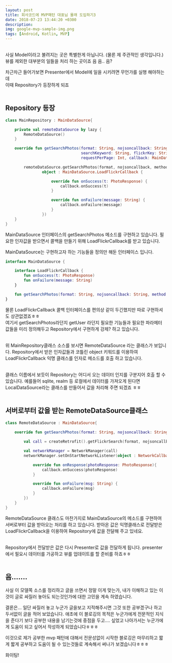 ```yaml
---
layout: post
title: 회사코드에 MVP패턴 대표님 몰래 도입하기3
date: 2018-07-23 13:44:20 +0300
description:
img: google-mvp-sample-img.png
tags: [Android, Kotlin, MVP]
---
```

<br>
사실 Model이라고 불려지는 곳은 특별한게 아닙니다. (물론 제 주관적인 생각입니다.)<br>
뷰를 제외한 대부분의 일들을 처리 하는 곳이죠 음 음.. 음?
<br>

차근차근 들어가보면 Presenter에서 Model에 일을 시키려면 무언가를 실행 해야하는데<br>
이때 Repository가 등장하게 되죠<br>
<br>

## Repository 등장
```kotlin
class MainRepository : MainDataSource{

    private val remoteDataSource by lazy {
        RemoteDataSource()
    }

    override fun getSearchPhotos(format: String, nojsoncallback: String, method: String,
                                 searchKeyword: String, flickrKey: String, requestPage: Int,
                                 requestPerPage: Int, callback: MainDataSource.LoadFlickrCallback) {

        remoteDataSource.getSearchPhotos(format, nojsoncallback, method, searchKeyword, flickrKey, requestPage, requestPerPage,
                object : MainDataSource.LoadFlickrCallback {

                    override fun onSuccess(t: PhotoResponse) {
                        callback.onSuccess(t)
                    }

                    override fun onFailure(message: String) {
                        callback.onFailure(message)
                    }
                })
    }
}
```

MainDataSource 인터페이스의 getSearchPhotos 메소드를 구현하고 있습니다. 필요한 인자값을 받으면서 콜백을 만들기 위해 LoadFlickrCallback를 받고 있습니다.

MainDataSource는 구현하고자 하는 기능들을 정의만 해둔 인터페이스 입니다.

```kotlin
interface MainDataSource {

    interface LoadFlickrCallback {
        fun onSuccess(t: PhotoResponse)
        fun onFailure(message: String)
    }

    fun getSearchPhotos(format: String, nojsoncallback: String, method: String, searchKeyword: String, flickrKey: String, requestPage: Int, requestPerPage: Int, callback: LoadFlickrCallback)
}
```
물론 LoadFlickrCallback 콜백 인터페이스를 편의상 같이 두긴했지만 따로 구현하셔도 상관없겠죠ㅎㅎ<br>
여기서 getSearchPhotos라던지 getUser 라던지 필요한 기능들과 필요한 파라메터 값들을 미리 정의해두고  Repository에서 구현하게 강제? 하고 있습니다. <br>
<br>

위 MainRepository클래스 소스를 보시면 RemoteDataSource 라는 클래스가 보입니다. Repository에서 받은 인자값들과 코틀린 object 키워드를 이용하여 LoadFlickrCallback 익명 클래스를 인자로 메소드를 호출 하고 있습니다. <br>
<br>

클래스 이름에서 보듯이 Repository는 어디서 오는 데이터 인지를 구분지어 호출 할 수 있습니다. 예를들어 sqlite, realm 등 로컬에서 데이터를 가져오게 된다면 LocalDataSource라는 클래스를 만들어서 값을 처리해 주면 되겠죠 ㅎㅎ<br>
<br>

## 서버로부터 값을 받는 RemoteDataSource클래스
```kotlin
class RemoteDataSource : MainDataSource{
    
    override fun getSearchPhotos(format: String, nojsoncallback: String, method: String, searchKeyword: String, flickrKey: String, requestPage: Int, requestPerPage: Int, callback: MainDataSource.LoadFlickrCallback) {

        val call = createRetrofit().getFlickrSearch(format, nojsoncallback, method, flickrKey, searchKeyword, requestPage, requestPerPage)

        val networkManager = NetworkManager(call)
        networkManager.setOnStartNetworkListener(object : NetworkCallbackListener<PhotoResponse> {

            override fun onResponse(photoResponse: PhotoResponse){
                callback.onSuccess(photoResponse)
            }

            override fun onFailure(msg: String) {
                callback.onFailure(msg)
            }
        })
    }
}
```
RemoteDataSource 클래스도 마찬가지로 MainDataSource의 메소드를 구현하여 서버로부터 값을 받아오는 처리를 하고 있습니다. 받아온 값은 익명클래스로 전달받은 LoadFlickrCallback을 이용하여 Repository에 값을 전달해 주고 있네요.<br>
<br>

Repository에서 전달받은 값은 다시 Presenter로 값을 전달하게 됩니다. presenter에서 필요시 데이터를 가공하고 뷰를 업데이트를 할 준비를 하죠ㅎㅎ<br>
<br>

## 음.......
사실 이 모델쪽 소스를 정리하고 글을 쓰면서 정말 이게 맞는가, 내가 이해하고 있는 이것이 글로 싸질러 놓아도 되는것인가에 대한 고민을 계속 하였습니다.<br>

결론은... 일단 싸질러 놓고 누군가 글을보고 지적해주시면 그것 또한 공부겠구나 하고 두서없이 글을 적어 보았습니다. 애초에 이 블로깅의 목적은 누군가에게 전문적인 지식을 준다기 보다 공부한 내용을 남기는것에 중점을 두고.... 싶었고 나아가서는 누군가에게 도움이 되고 싶어서 작성하게 되었습니다ㅎㅎㅎ<br>

이것으로 제가 공부한 mvp 패턴에 대해서 전문성없이 시작한 블로깅은 마무리하고 짧게 짧게 공부하고 도움이 될 수 있는것들로 계속해서 써나가 보겠습니다ㅎㅎㅎ<br>

화이팅!